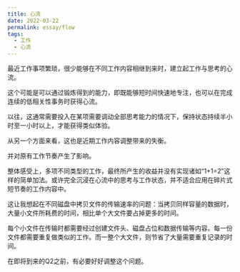 ```yaml
---
title: 心流
date: 2022-03-22
permalink: essay/flow
tags:
  - 工作
  - 心流
---
```

最近工作事项繁琐，很少能够在不同工作内容相继到来时，建立起工作与思考的心流。

这个可能是可以通过锻炼得到的能力，即既能够短时间快速地专注，也可以在完成连续的低相关性事务时获得心流。

以往，这通常需要投入在某项需要调动全部思考能力的情况下，保持状态持续半小时至一小时以上，才能获得类似体验。

从另一个方面来看，这也是近期工作内容调整带来的失衡。

并对原有工作节奏产生了影响。

整体感受上，多项不同类型的工作，最终所产生的收益并没有实现诸如“1+1=2”这样的简单加法。或许完全沉浸在心流中的思考与工作状态，并不适合应用在碎片式短节奏的工作内容中。

这让我想起在不同磁盘中拷贝文件的传输速率的问题：当拷贝同样容量的数据时，大量小文件所耗费的时间，相比单个大文件要占掉更多的时间。

每个小文件在传输时都需要经过创建文件头、磁盘占位和数据传输等内容。每一份文件都需要重复做类似的工作。而一整个大文件，则节省了大量需要重复记录的时间。

在即将到来的Q2之前，有必要好好调整这个问题。